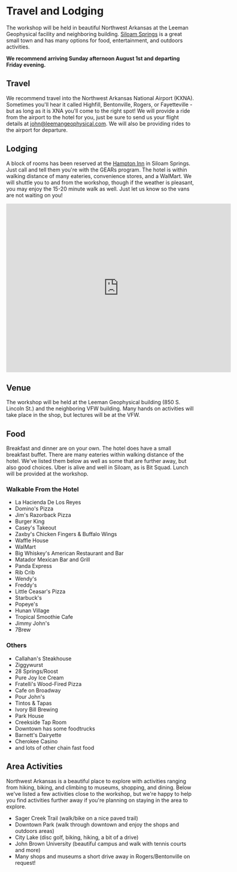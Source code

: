 # Travel and Lodging

The workshop will be held in beautiful Northwest Arkansas at the Leeman Geophysical facility
and neighboring building. [Siloam Springs](https://en.wikipedia.org/wiki/Siloam_Springs,_Arkansas)
is a great small town and has many options for food, entertainment, and outdoors activities.

**We recommend arriving Sunday afternoon August 1st and departing Friday evening.**

## Travel
We recommend travel into the Northwest Arkansas National Airport (KXNA). Sometimes you'll hear
it called Highfill, Bentonville, Rogers, or Fayetteville - but as long as it is XNA you'll come
to the right spot! We will provide a ride from the airport to the hotel for you, just be sure
to send us your flight details at john@leemangeophysical.com. We will also be providing rides
to the airport for departure.

## Lodging
A block of rooms has been reserved at the [Hampton Inn](https://www.hilton.com/en/hotels/fyvsshx-hampton-siloam-springs/)
in Siloam Springs. Just call and tell them you're with the GEARs program. The hotel is within
walking distance of many eateries, convenience stores, and a WalMart. We will shuttle you to
and from the workshop, though if the weather is pleasant, you may enjoy the 15-20 minute walk
as well. Just let us know so the vans are not waiting on you!

<iframe src="https://www.google.com/maps/embed?pb=!1m18!1m12!1m3!1d3220.339280112068!2d-94.51896408476995!3d36.18262968008034!2m3!1f0!2f0!3f0!3m2!1i1024!2i768!4f13.1!3m3!1m2!1s0x87c9a27eba7f1223%3A0xbc00c25c02f4e906!2sHampton%20Inn%20Siloam%20Springs!5e0!3m2!1sen!2sus!4v1618358499410!5m2!1sen!2sus" width="600" height="450" style="border:0;" allowfullscreen="" loading="lazy"></iframe>

## Venue
The workshop will be held at the Leeman Geophysical building (850 S. Lincoln St.) and the
neighboring VFW building. Many hands on activities will take place in the shop, but lectures
will be at the VFW.

## Food
Breakfast and dinner are on your own. The hotel does have a small breakfast buffet.
There are many eateries within walking distance of the hotel. We've listed them below as
well as some that are further away, but also good choices.
Uber is alive and well in Siloam, as is Bit Squad. Lunch will be provided at the workshop.

### Walkable From the Hotel
* La Hacienda De Los Reyes
* Domino's Pizza
* Jim's Razorback Pizza
* Burger King
* Casey's Takeout
* Zaxby's Chicken Fingers & Buffalo Wings
* Waffle House
* WalMart
* Big Whiskey's American Restaurant and Bar
* Matador Mexican Bar and Grill
* Panda Express
* Rib Crib
* Wendy's
* Freddy's
* Little Ceasar's Pizza
* Starbuck's
* Popeye's
* Hunan Village
* Tropical Smoothie Cafe
* Jimmy John's
* 7Brew

### Others
* Callahan's Steakhouse
* Ziggywurst
* 28 Springs/Roost
* Pure Joy Ice Cream
* Fratelli's Wood-Fired Pizza
* Cafe on Broadway
* Pour John's
* Tintos & Tapas
* Ivory Bill Brewing
* Park House
* Creekside Tap Room
* Downtown has some foodtrucks
* Barnett's Dairyette
* Cherokee Casino
* and lots of other chain fast food

## Area Activities
Northwest Arkansas is a beautiful place to explore with activities ranging from hiking, biking,
and climbing to museums, shopping, and dining. Below we've listed a few activities close to
the workshop, but we're happy to help you find activities further away if you're planning on
staying in the area to explore.

* Sager Creek Trail (walk/bike on a nice paved trail)
* Downtown Park (walk through downtown and enjoy the shops and outdoors areas)
* City Lake (disc golf, biking, hiking, a bit of a drive)
* John Brown University (beautiful campus and walk with tennis courts and more)
* Many shops and museums a short drive away in Rogers/Bentonville on request!
